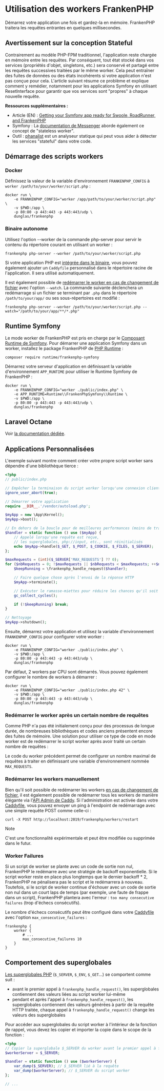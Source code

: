 # Utilisation des workers FrankenPHP

Démarrez votre application une fois et gardez-la en mémoire.
FrankenPHP traitera les requêtes entrantes en quelques millisecondes.

## Avertissement sur la conception Stateful

Contrairement au modèle PHP-FPM traditionnel, l'application reste chargée en mémoire entre les requêtes. Par conséquent, tout état stocké dans vos services (propriétés d'objet, singletons, etc.) sera conservé et partagé entre les requêtes successives traitées par le même worker. Cela peut entraîner des fuites de données ou des états incohérents si votre application n'est pas conçue pour cela.
L'article suivant résume ce problème et explique comment y remédier, notamment pour les applications Symfony en utilisant ResetInterface pour garantir que vos services sont "propres" à chaque nouvelle requête.

**Ressources supplémentaires :**

- Article (EN) : [Getting your Symfony app ready for Swoole, RoadRunner, and FrankenPHP](https://dev.to/sergiid/getting-symfony-app-ready-for-swoole-roadrunner-and-frankenphp-no-ai-involved-2d0g)
- Symfony : La [documentation de Messenger](https://symfony.com/doc/current/messenger.html#stateless-worker) aborde également ce concept de "stateless worker".
- Outil : [phanalist](https://github.com/denzyldick/phanalist) est un analyseur statique qui peut vous aider à détecter les services "stateful" dans votre code.

## Démarrage des scripts workers

### Docker

Définissez la valeur de la variable d'environnement `FRANKENPHP_CONFIG` à `worker /path/to/your/worker/script.php` :

```console
docker run \
    -e FRANKENPHP_CONFIG="worker /app/path/to/your/worker/script.php" \
    -v $PWD:/app \
    -p 80:80 -p 443:443 -p 443:443/udp \
    dunglas/frankenphp
```

### Binaire autonome

Utilisez l'option --worker de la commande php-server pour servir le contenu du répertoire courant en utilisant un worker :

```console
frankenphp php-server --worker /path/to/your/worker/script.php
```

Si votre application PHP est [intégrée dans le binaire](embed.md), vous pouvez également ajouter un `Caddyfile` personnalisé dans le répertoire racine de l'application.
Il sera utilisé automatiquement.

Il est également possible de [redémarrer le worker en cas de changement de fichier](config.md#surveillance-des-modifications-de-fichier) avec l'option `--watch`.
La commande suivante déclenchera un redémarrage si un fichier se terminant par `.php` dans le répertoire `/path/to/your/app/` ou ses sous-répertoires est modifié :

```console
frankenphp php-server --worker /path/to/your/worker/script.php --watch="/path/to/your/app/**/*.php"
```

## Runtime Symfony

Le mode worker de FrankenPHP est pris en charge par le [Composant Runtime de Symfony](https://symfony.com/doc/current/components/runtime.html).
Pour démarrer une application Symfony dans un worker, installez le package FrankenPHP de [PHP Runtime](https://github.com/php-runtime/runtime) :

```console
composer require runtime/frankenphp-symfony
```

Démarrez votre serveur d'application en définissant la variable d'environnement `APP_RUNTIME` pour utiliser le Runtime Symfony de FrankenPHP :

```console
docker run \
    -e FRANKENPHP_CONFIG="worker ./public/index.php" \
    -e APP_RUNTIME=Runtime\\FrankenPhpSymfony\\Runtime \
    -v $PWD:/app \
    -p 80:80 -p 443:443 -p 443:443/udp \
    dunglas/frankenphp
```

## Laravel Octane

Voir [la documentation dédiée](laravel.md#laravel-octane).

## Applications Personnalisées

L'exemple suivant montre comment créer votre propre script worker sans dépendre d'une bibliothèque tierce :

```php
<?php
// public/index.php

// Empêcher la terminaison du script worker lorsqu'une connexion client est interrompue
ignore_user_abort(true);

// Démarrer votre application
require __DIR__.'/vendor/autoload.php';

$myApp = new \App\Kernel();
$myApp->boot();

// En dehors de la boucle pour de meilleures performances (moins de travail effectué)
$handler = static function () use ($myApp) {
    // Appelé lorsqu'une requête est reçue,
    // les superglobales, php://input, etc., sont réinitialisés
    echo $myApp->handle($_GET, $_POST, $_COOKIE, $_FILES, $_SERVER);
};

$maxRequests = (int)($_SERVER['MAX_REQUESTS'] ?? 0);
for ($nbRequests = 0; !$maxRequests || $nbRequests < $maxRequests; ++$nbRequests) {
    $keepRunning = \frankenphp_handle_request($handler);

    // Faire quelque chose après l'envoi de la réponse HTTP
    $myApp->terminate();

    // Exécuter le ramasse-miettes pour réduire les chances qu'il soit déclenché au milieu de la génération d'une page
    gc_collect_cycles();

    if (!$keepRunning) break;
}

// Nettoyage
$myApp->shutdown();
```

Ensuite, démarrez votre application et utilisez la variable d'environnement `FRANKENPHP_CONFIG` pour configurer votre worker :

```console
docker run \
    -e FRANKENPHP_CONFIG="worker ./public/index.php" \
    -v $PWD:/app \
    -p 80:80 -p 443:443 -p 443:443/udp \
    dunglas/frankenphp
```

Par défaut, 2 workers par CPU sont démarrés.
Vous pouvez également configurer le nombre de workers à démarrer :

```console
docker run \
    -e FRANKENPHP_CONFIG="worker ./public/index.php 42" \
    -v $PWD:/app \
    -p 80:80 -p 443:443 -p 443:443/udp \
    dunglas/frankenphp
```

### Redémarrer le worker après un certain nombre de requêtes

Comme PHP n'a pas été initialement conçu pour des processus de longue durée, de nombreuses bibliothèques et codes anciens présentent encore des fuites de mémoire.
Une solution pour utiliser ce type de code en mode worker est de redémarrer le script worker après avoir traité un certain nombre de requêtes :

Le code du worker précédent permet de configurer un nombre maximal de requêtes à traiter en définissant une variable d'environnement nommée `MAX_REQUESTS`.

### Redémarrer les workers manuellement

Bien qu'il soit possible de redémarrer les workers [en cas de changement de fichier](config.md#surveillance-des-modifications-de-fichier),
il est également possible de redémarrer tous les workers de manière élégante via l'[API Admin de Caddy](https://caddyserver.com/docs/api).
Si l'administration est activée dans votre [Caddyfile](config.md#configuration-du-caddyfile), vous pouvez envoyer un ping
à l'endpoint de redémarrage avec une simple requête POST comme celle-ci :

```console
curl -X POST http://localhost:2019/frankenphp/workers/restart
```

> [!NOTE]
>
> C'est une fonctionnalité expérimentale et peut être modifiée ou supprimée dans le futur.

### Worker Failures

Si un script de worker se plante avec un code de sortie non nul, FrankenPHP le redémarre avec une stratégie de backoff exponentielle.
Si le script worker reste en place plus longtemps que le dernier backoff \* 2, FrankenPHP ne pénalisera pas le script et le redémarrera à nouveau.
Toutefois, si le script de worker continue d'échouer avec un code de sortie non nul dans un court laps de temps
(par exemple, une faute de frappe dans un script), FrankenPHP plantera avec l'erreur : `too many consecutive failures` (trop d'échecs consécutifs).

Le nombre d'échecs consécutifs peut être configuré dans votre [Caddyfile](config.md#configuration-du-caddyfile) avec l'option `max_consecutive_failures` :

```caddyfile
frankenphp {
    worker {
        # ...
        max_consecutive_failures 10
    }
}
```

## Comportement des superglobales

[Les superglobales PHP](https://www.php.net/manual/fr/language.variables.superglobals.php) (`$_SERVER`, `$_ENV`, `$_GET`...)
se comportent comme suit :

- avant le premier appel à `frankenphp_handle_request()`, les superglobales contiennent des valeurs liées au script worker lui-même
- pendant et après l'appel à `frankenphp_handle_request()`, les superglobales contiennent des valeurs générées à partir de la requête HTTP traitée, chaque appel à `frankenphp_handle_request()` change les valeurs des superglobales

Pour accéder aux superglobales du script worker à l'intérieur de la fonction de rappel, vous devez les copier et importer la copie dans le scope de la fonction :

```php
<?php
// Copier la superglobale $_SERVER du worker avant le premier appel à frankenphp_handle_request()
$workerServer = $_SERVER;

$handler = static function () use ($workerServer) {
    var_dump($_SERVER); // $_SERVER lié à la requête
    var_dump($workerServer); // $_SERVER du script worker
};

// ...
```

